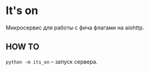 It's on
=======

Микросервис для работы с фича флагами на aiohttp.

HOW TO
------

`python -m its_on` – запуск сервера.
